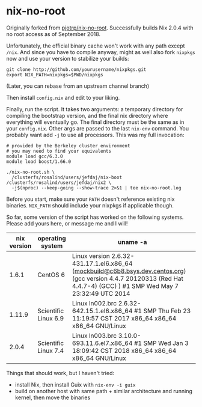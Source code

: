 nix-no-root
===========

Originally forked from [pjotrp/nix-no-root](https://github.com/pjotrp/nix-no-root).
Successfully builds Nix 2.0.4 with no root access as of September 2018.

Unfortunately, the official binary cache won't work with any path except `/nix`.
And since you have to compile anyway, might as well also
fork `nixpkgs` now and use your version to stabilize your builds:

    git clone http://github.com/yourusername/nixpkgs.git
    export NIX_PATH=nixpkgs=$PWD/nixpkgs

(Later, you can rebase from an upstream channel branch)

Then install `config.nix` and edit to your liking.

Finally, run the script. It takes two arguments: a temporary directory for
compiling the bootstrap version, and the final nix directory where everything
will eventually go. The final directory must be the same as in your
`config.nix`. Other args are passed to the last `nix-env` command. You probably
want add `-j` to use all processors. This was my full invocation:

    # provided by the Berkeley cluster environment
    # you may need to find your equivalents
    module load gcc/6.3.0
    module load boost/1.66.0

    ./nix-no-root.sh \
      /clusterfs/rosalind/users/jefdaj/nix-boot /clusterfs/rosalind/users/jefdaj/nix2 \
      -j$(nproc) --keep-going --show-trace 2>&1 | tee nix-no-root.log

Before you start, make sure your `PATH` doesn't reference existing nix binaries.
`NIX_PATH` should include your nixpkgs if applicable though.

So far, some version of the script has worked on the following systems.
Please add yours here, or message me and I will!

| nix version | operating system     | uname -a |
| ----------- | -------------------- | -------- |
| 1.6.1       | CentOS 6             | Linux version 2.6.32-431.17.1.el6.x86_64 (mockbuild@c6b8.bsys.dev.centos.org) (gcc version 4.4.7 20120313 (Red Hat 4.4.7-4) (GCC) ) #1 SMP Wed May 7 23:32:49 UTC 2014 |
| 1.11.9      | Scientific Linux 6.9 | Linux ln002.brc 2.6.32-642.15.1.el6.x86_64 #1 SMP Thu Feb 23 11:19:57 CST 2017 x86_64 x86_64 x86_64 GNU/Linux |
| 2.0.4       | Scientific Linux 7.4 | Linux ln003.brc 3.10.0-693.11.6.el7.x86_64 #1 SMP Wed Jan 3 18:09:42 CST 2018 x86_64 x86_64 x86_64 GNU/Linux |

Things that should work, but I haven't tried:

* install Nix, then install Guix with `nix-env -i guix`
* build on another host with same path + similar architecture and running kernel, then move the binaries
